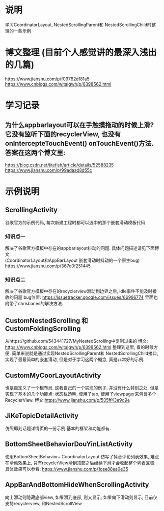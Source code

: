 # 说明
学习CoordinatorLayout, NestedScrollingParent和 NestedScrollingChild时整理的一些示例

# 博文整理 (目前个人感觉讲的最深入浅出的几篇)
https://www.jianshu.com/p/f09762df81a5  
https://www.cnblogs.com/wjtaigwh/p/6398562.html  

# 学习记录
## 为什么appbarlayout可以在手触摸拖动的时候上滑?  它没有监听下面的recyclerView, 也没有onIntercepteTouchEvent() onTouchEvent()方法.  答案在这两个博文里:
https://blog.csdn.net/litefish/article/details/52588235  
https://www.jianshu.com/p/99adaad8d55c  

# 示例说明

## ScrollingActivity
谷歌官方的示例代码, 每次新建工程时都可以选中的那个嵌套滑动模板代码 

 ### 知识点一 
 解决了谷歌官方模板中存在的appbarlayout抖动的问题. 具体问题描述请见下面博文:  
(CoordinatorLayout和AppBarLayout 嵌套滑动时抖动的一个原生bug)  https://www.jianshu.com/p/367c0f251445 
 ### 知识点二  
 解决了谷歌官方模板中存在的recyclerview滑动到边界之后, idle事件不能及时接收的问题
 bug位置: https://issuetracker.google.com/issues/66996774
 里面也附带了chrisbanes的解决方法. 

## CustomNestedScrolling  和 CustomFoldingScrolling
从https://github.com/543441727/MyNestedScrolling中复制过来的
博文: https://www.cnblogs.com/wjtaigwh/p/6398562.html
整理到这里, 看的时候方便. 简单来说就是通过实现NestedScrollingParent和 NestedScrollingChild接口, 实现了最最简单的嵌套滑动, 但是对于学习这两个概念, 真是非常好的示例. 

## CustomMyCoorLayoutActivity 
也是自定义了一个根布局, 这我自己的一个实现的例子, 并没有什么特别之处.  但是实现了基本的几个功能点: 状态栏透明, 使用了tab, 使用了viewpager来包含多个RecyclerView. 
博文:https://www.jianshu.com/p/505ff43e9d9e

## JiKeTopicDetailActivity
仿照即刻话题详情页的一份示例   基本的框架和功能都有.  

## BottomSheetBehaviorDouYinListActivity  
使用BottomSheetBehavior+ CoordinatorLayout 仿写了抖音评论列表效果, 难点在滑动效果上, 只有recyclerView滑到顶部之后继续下滑才会收起整个列表区域: 具体效果可以参看:  https://www.jianshu.com/p/1cee88ea0e35

## AppBarAndBottomHideWhenScrollingActivity
向上滑动则隐藏底部view, 如果滑到底部, 则又显示; 如果向下滑动则显示;
目前仅支持recyclerview, 和NestedScrollView